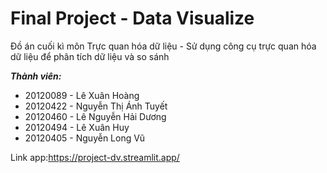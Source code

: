 # Final Project - Data Visualize

Đồ án cuối kì môn Trực quan hóa dữ liệu - Sử dụng công cụ trực quan hóa dữ liệu để phân tích dữ liệu và so sánh

***Thành viên:***

- 20120089 - Lê Xuân Hoàng
- 20120422 - Nguyễn Thị Ánh Tuyết
- 20120460 - Lê Nguyễn Hải Dương
- 20120494 - Lê Xuân Huy
- 20120405 - Nguyễn Long Vũ
  
Link app:https://project-dv.streamlit.app/ 
